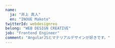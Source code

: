 ```yaml
---
name:
  ja: "井上 真人"
  en: "INOUE Makoto"
twitterId: webdesignreo
belong: "WEB DESIGN CREATIVE"
job: "Frontend Engineer"
comment: "AngularJSとマテリアルデザインが好きです。"
---
```

